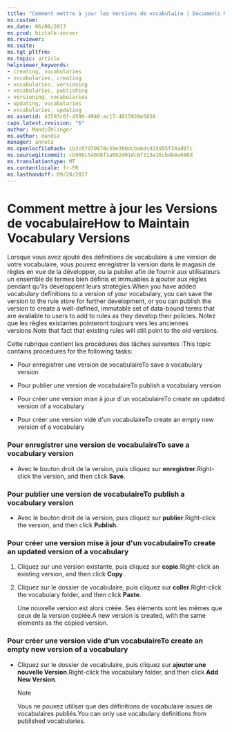 ```yaml
---
title: "Comment mettre à jour les Versions de vocabulaire | Documents Microsoft"
ms.custom: 
ms.date: 06/08/2017
ms.prod: biztalk-server
ms.reviewer: 
ms.suite: 
ms.tgt_pltfrm: 
ms.topic: article
helpviewer_keywords:
- creating, vocabularies
- vocabularies, creating
- vocabularies, versioning
- vocabularies, publishing
- versioning, vocabularies
- updating, vocabularies
- vocabularies, updating
ms.assetid: 43593c6f-4590-4940-ac17-4015928e5838
caps.latest.revision: "6"
author: MandiOhlinger
ms.author: mandia
manager: anneta
ms.openlocfilehash: 1b3c67d79878c59e3b0dcba6dcd15955f34ad97c
ms.sourcegitcommit: cb908c540d8f1a692d01dc8f313e16cb4b4e696d
ms.translationtype: MT
ms.contentlocale: fr-FR
ms.lasthandoff: 09/20/2017
---
```

# <a name="how-to-maintain-vocabulary-versions"></a><span data-ttu-id="5c237-102">Comment mettre à jour les Versions de vocabulaire</span><span class="sxs-lookup"><span data-stu-id="5c237-102">How to Maintain Vocabulary Versions</span></span>
<span data-ttu-id="5c237-103">Lorsque vous avez ajouté des définitions de vocabulaire à une version de votre vocabulaire, vous pouvez enregistrer la version dans le magasin de règles en vue de la développer, ou la publier afin de fournir aux utilisateurs un ensemble de termes bien définis et immuables à ajouter aux règles pendant qu'ils développent leurs stratégies.</span><span class="sxs-lookup"><span data-stu-id="5c237-103">When you have added vocabulary definitions to a version of your vocabulary, you can save the version to the rule store for further development, or you can publish the version to create a well-defined, immutable set of data-bound terms that are available to users to add to rules as they develop their policies.</span></span> <span data-ttu-id="5c237-104">Notez que les règles existantes pointeront toujours vers les anciennes versions.</span><span class="sxs-lookup"><span data-stu-id="5c237-104">Note that fact that existing rules will still point to the old versions.</span></span>  
  
 <span data-ttu-id="5c237-105">Cette rubrique contient les procédures des tâches suivantes :</span><span class="sxs-lookup"><span data-stu-id="5c237-105">This topic contains procedures for the following tasks:</span></span>  
  
-   <span data-ttu-id="5c237-106">Pour enregistrer une version de vocabulaire</span><span class="sxs-lookup"><span data-stu-id="5c237-106">To save a vocabulary version</span></span>  
  
-   <span data-ttu-id="5c237-107">Pour publier une version de vocabulaire</span><span class="sxs-lookup"><span data-stu-id="5c237-107">To publish a vocabulary version</span></span>  
  
-   <span data-ttu-id="5c237-108">Pour créer une version mise à jour d'un vocabulaire</span><span class="sxs-lookup"><span data-stu-id="5c237-108">To create an updated version of a vocabulary</span></span>  
  
-   <span data-ttu-id="5c237-109">Pour créer une version vide d'un vocabulaire</span><span class="sxs-lookup"><span data-stu-id="5c237-109">To create an empty new version of a vocabulary</span></span>  
  
### <a name="to-save-a-vocabulary-version"></a><span data-ttu-id="5c237-110">Pour enregistrer une version de vocabulaire</span><span class="sxs-lookup"><span data-stu-id="5c237-110">To save a vocabulary version</span></span>  
  
-   <span data-ttu-id="5c237-111">Avec le bouton droit de la version, puis cliquez sur **enregistrer**.</span><span class="sxs-lookup"><span data-stu-id="5c237-111">Right-click the version, and then click **Save**.</span></span>  
  
### <a name="to-publish-a-vocabulary-version"></a><span data-ttu-id="5c237-112">Pour publier une version de vocabulaire</span><span class="sxs-lookup"><span data-stu-id="5c237-112">To publish a vocabulary version</span></span>  
  
-   <span data-ttu-id="5c237-113">Avec le bouton droit de la version, puis cliquez sur **publier**.</span><span class="sxs-lookup"><span data-stu-id="5c237-113">Right-click the version, and then click **Publish**.</span></span>  
  
### <a name="to-create-an-updated-version-of-a-vocabulary"></a><span data-ttu-id="5c237-114">Pour créer une version mise à jour d'un vocabulaire</span><span class="sxs-lookup"><span data-stu-id="5c237-114">To create an updated version of a vocabulary</span></span>  
  
1.  <span data-ttu-id="5c237-115">Cliquez sur une version existante, puis cliquez sur **copie**.</span><span class="sxs-lookup"><span data-stu-id="5c237-115">Right-click an existing version, and then click **Copy**.</span></span>  
  
2.  <span data-ttu-id="5c237-116">Cliquez sur le dossier de vocabulaire, puis cliquez sur **coller**.</span><span class="sxs-lookup"><span data-stu-id="5c237-116">Right-click the vocabulary folder, and then click **Paste**.</span></span>  
  
     <span data-ttu-id="5c237-117">Une nouvelle version est alors créée. Ses éléments sont les mêmes que ceux de la version copiée.</span><span class="sxs-lookup"><span data-stu-id="5c237-117">A new version is created, with the same elements as the copied version.</span></span>  
  
### <a name="to-create-an-empty-new-version-of-a-vocabulary"></a><span data-ttu-id="5c237-118">Pour créer une version vide d'un vocabulaire</span><span class="sxs-lookup"><span data-stu-id="5c237-118">To create an empty new version of a vocabulary</span></span>  
  
-   <span data-ttu-id="5c237-119">Cliquez sur le dossier de vocabulaire, puis cliquez sur **ajouter une nouvelle Version**.</span><span class="sxs-lookup"><span data-stu-id="5c237-119">Right-click the vocabulary folder, and then click **Add New Version**.</span></span>  
  
    > [!NOTE]
    >  <span data-ttu-id="5c237-120">Vous ne pouvez utiliser que des définitions de vocabulaire issues de vocabulaires publiés.</span><span class="sxs-lookup"><span data-stu-id="5c237-120">You can only use vocabulary definitions from published vocabularies.</span></span>